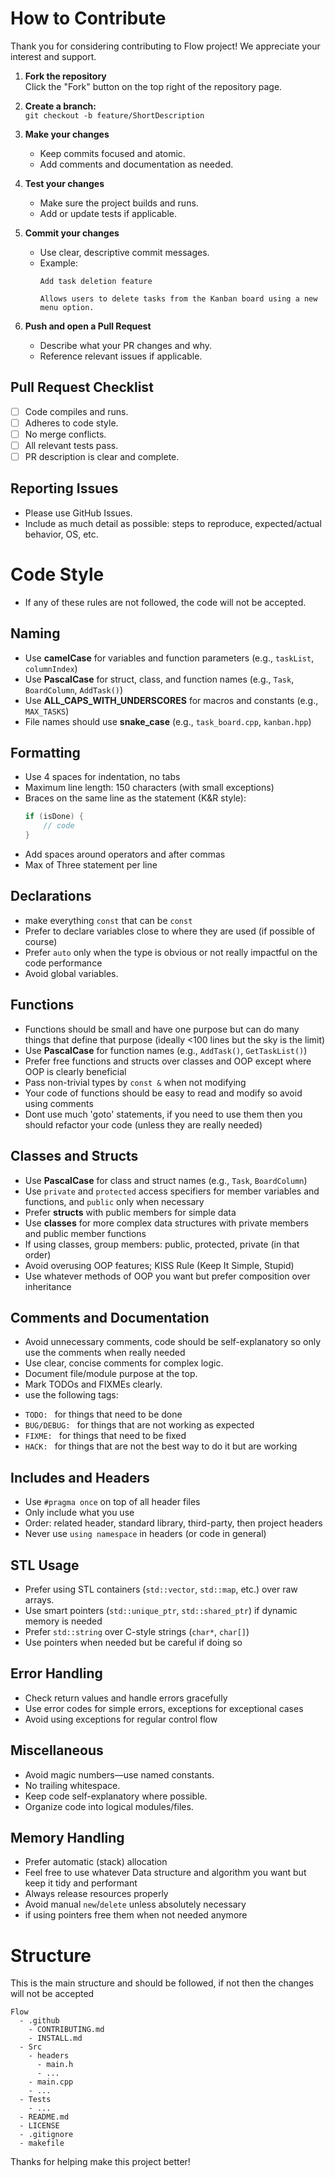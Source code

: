# How to Contribute

Thank you for considering contributing to Flow project! We appreciate your interest and support.


1. **Fork the repository**  
   Click the "Fork" button on the top right of the repository page. 

2. **Create a branch:**  
   `git checkout -b feature/ShortDescription`

3. **Make your changes**  
   - Keep commits focused and atomic.
   - Add comments and documentation as needed.

4. **Test your changes**  
   - Make sure the project builds and runs.
   - Add or update tests if applicable.

5. **Commit your changes**  
   - Use clear, descriptive commit messages.  
   - Example:  
     ```
     Add task deletion feature

     Allows users to delete tasks from the Kanban board using a new menu option.
     ```

6. **Push and open a Pull Request**  
   - Describe what your PR changes and why.
   - Reference relevant issues if applicable.

## Pull Request Checklist

- [ ] Code compiles and runs.
- [ ] Adheres to code style.
- [ ] No merge conflicts.
- [ ] All relevant tests pass.
- [ ] PR description is clear and complete.

## Reporting Issues

- Please use GitHub Issues.
- Include as much detail as possible: steps to reproduce, expected/actual behavior, OS, etc.

# Code Style

* If any of these rules are not followed, the code will not be accepted.

## Naming
- Use **camelCase** for variables and function parameters (e.g., `taskList`, `columnIndex`)
- Use **PascalCase** for struct, class, and function names (e.g., `Task`, `BoardColumn`, `AddTask()`)
- Use **ALL_CAPS_WITH_UNDERSCORES** for macros and constants (e.g., `MAX_TASKS`)
- File names should use **snake_case** (e.g., `task_board.cpp`, `kanban.hpp`)

## Formatting
- Use 4 spaces for indentation, no tabs
- Maximum line length: 150 characters (with small exceptions)
- Braces on the same line as the statement (K&R style):
  ```cpp
  if (isDone) {
      // code
  }
  ```
- Add spaces around operators and after commas
- Max of Three statement per line
    

## Declarations
- make everything `const` that can be `const`
- Prefer to declare variables close to where they are used (if possible of course)
- Prefer `auto` only when the type is obvious or not really impactful on the code performance
- Avoid global variables.


## Functions
- Functions should be small and have one purpose but can do many things that define that purpose (ideally <100 lines but the sky is the limit)
- Use **PascalCase** for function names (e.g., `AddTask()`, `GetTaskList()`)
- Prefer free functions and structs over classes and OOP except where OOP is clearly beneficial
- Pass non-trivial types by `const &` when not modifying
- Your code of functions should be easy to read and modify so avoid using comments
- Dont use much 'goto' statements, if you need to use them then you should refactor your code (unless they are really needed)

## Classes and Structs
- Use **PascalCase** for class and struct names (e.g., `Task`, `BoardColumn`)
- Use `private` and `protected` access specifiers for member variables and functions, and `public` only when necessary
- Prefer **structs** with public members for simple data
- Use **classes** for more complex data structures with private members and public member functions
- If using classes, group members: public, protected, private (in that order)
- Avoid overusing OOP features; KISS Rule (Keep It Simple, Stupid)
- Use whatever methods of OOP you want but prefer composition over inheritance

## Comments and Documentation

- Avoid unnecessary comments, code should be self-explanatory so only use the comments when really needed
- Use clear, concise comments for complex logic.
- Document file/module purpose at the top.
- Mark TODOs and FIXMEs clearly.
- use the following tags:

* `TODO: ` for things that need to be done
* `BUG/DEBUG: ` for things that are not working as expected
* `FIXME: ` for things that need to be fixed
* `HACK: ` for things that are not the best way to do it but are working

## Includes and Headers
- Use `#pragma once` on top of all header files
- Only include what you use
- Order: related header, standard library, third-party, then project headers
- Never use `using namespace` in headers (or code in general)

## STL Usage
- Prefer using STL containers (`std::vector`, `std::map`, etc.) over raw arrays.
- Use smart pointers (`std::unique_ptr`, `std::shared_ptr`) if dynamic memory is needed
- Prefer `std::string` over C-style strings (`char*`, `char[]`)
- Use pointers when needed but be careful if doing so

## Error Handling
- Check return values and handle errors gracefully
- Use error codes for simple errors, exceptions for exceptional cases
- Avoid using exceptions for regular control flow

## Miscellaneous
- Avoid magic numbers—use named constants.
- No trailing whitespace.
- Keep code self-explanatory where possible.
- Organize code into logical modules/files.

## Memory Handling
- Prefer automatic (stack) allocation
- Feel free to use whatever Data structure and algorithm you want but keep it tidy and performant
- Always release resources properly
- Avoid manual `new`/`delete` unless absolutely necessary
- if using pointers free them when not needed anymore

# Structure

This is the main structure and should be followed, if not then the changes will not be accepted

``` 
Flow
  - .github
    - CONTRIBUTING.md
    - INSTALL.md 
  - Src 
    - headers
      - main.h 
      - ...
    - main.cpp
    - ...
  - Tests
    - ...
  - README.md
  - LICENSE
  - .gitignore
  - makefile
```

Thanks for helping make this project better!
